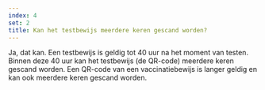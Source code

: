 ```yaml
---
index: 4
set: 2
title: Kan het testbewijs meerdere keren gescand worden?
---
```

Ja, dat kan. Een testbewijs is geldig tot 40 uur na het moment van testen. Binnen deze 40 uur kan het testbewijs (de QR-code) meerdere keren gescand worden. Een QR-code van een vaccinatiebewijs is langer geldig en kan ook meerdere keren gescand worden.
